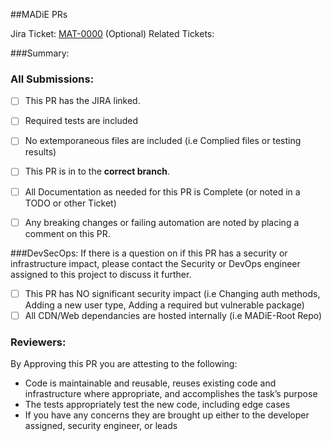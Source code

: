 ##MADiE PRs

Jira Ticket: [MAT-0000](https://jira.cms.gov/browse/MAT-0000)
(Optional) Related Tickets:

###Summary:


### All Submissions:

* [ ] This PR has the JIRA linked.
* [ ] Required tests are included
* [ ] No extemporaneous files are included (i.e Complied files or testing results)
* [ ] This PR is in to the **correct branch**.
* [ ] All Documentation as needed for this PR is Complete (or noted in a TODO or other Ticket)
* [ ] Any breaking changes or failing automation are noted by placing a comment on this PR.


###DevSecOps:
If there is a question on if this PR has a security or infrastructure impact, please contact the Security or DevOps engineer assigned to this project to discuss it further.

* [ ] This PR has NO significant security impact (i.e Changing auth methods, Adding a new user type, Adding a required but vulnerable package)
* [ ] All CDN/Web dependancies are hosted internally (i.e MADiE-Root Repo)

### Reviewers:
By Approving this PR you are attesting to the following:

* Code is maintainable and reusable, reuses existing code and infrastructure where appropriate, and accomplishes the task’s purpose
* The tests appropriately test the new code, including edge cases
* If you have any concerns they are brought up either to the developer assigned, security engineer, or leads
